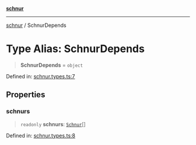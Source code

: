 [**schnur**](README.md)

***

[schnur](README.md) / SchnurDepends

# Type Alias: SchnurDepends

> **SchnurDepends** = `object`

Defined in: [schnur.types.ts:7](https://github.com/bimandev/schnur.js/blob/735c3129c86254d7a740d1915e6b3d7d995a68a4/lib/schnur.types.ts#L7)

## Properties

### schnurs

> `readonly` **schnurs**: [`Schnur`](classes\Schnur.md)[]

Defined in: [schnur.types.ts:8](https://github.com/bimandev/schnur.js/blob/735c3129c86254d7a740d1915e6b3d7d995a68a4/lib/schnur.types.ts#L8)
